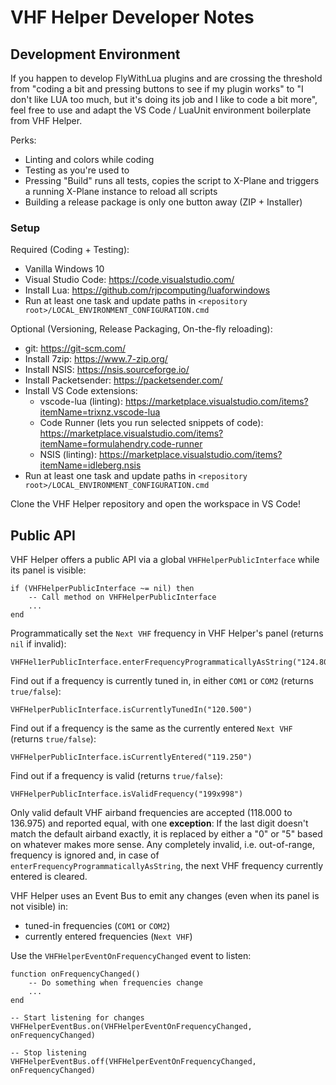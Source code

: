 # VHF Helper Developer Notes

## Development Environment
If you happen to develop FlyWithLua plugins and are crossing the threshold from "coding a bit and pressing buttons to see if my plugin works" to "I don't like LUA too much, but it's doing its job and I like to code a bit more", feel free to use and adapt the VS Code / LuaUnit environment boilerplate from VHF Helper.

Perks:
* Linting and colors while coding
* Testing as you're used to
* Pressing "Build" runs all tests, copies the script to X-Plane and triggers a running X-Plane instance to reload all scripts
* Building a release package is only one button away (ZIP + Installer)

### Setup
Required (Coding + Testing):
* Vanilla Windows 10
* Visual Studio Code: https://code.visualstudio.com/
* Install Lua: https://github.com/rjpcomputing/luaforwindows
* Run at least one task and update paths in `<repository root>/LOCAL_ENVIRONMENT_CONFIGURATION.cmd`

Optional (Versioning, Release Packaging, On-the-fly reloading):
* git: https://git-scm.com/
* Install 7zip: https://www.7-zip.org/
* Install NSIS: https://nsis.sourceforge.io/
* Install Packetsender: https://packetsender.com/
* Install VS Code extensions:
  * vscode-lua (linting): https://marketplace.visualstudio.com/items?itemName=trixnz.vscode-lua
  * Code Runner (lets you run selected snippets of code): https://marketplace.visualstudio.com/items?itemName=formulahendry.code-runner
  * NSIS (linting): https://marketplace.visualstudio.com/items?itemName=idleberg.nsis
* Run at least one task and update paths in `<repository root>/LOCAL_ENVIRONMENT_CONFIGURATION.cmd`

Clone the VHF Helper repository and open the workspace in VS Code!

## Public API
VHF Helper offers a public API via a global `VHFHelperPublicInterface` while its panel is visible:
```text
if (VHFHelperPublicInterface ~= nil) then
	-- Call method on VHFHelperPublicInterface
	...
end
```

Programmatically set the `Next VHF` frequency in VHF Helper's panel (returns `nil` if invalid):
```text
VHFHel1erPublicInterface.enterFrequencyProgrammaticallyAsString("124.800")
```

Find out if a frequency is currently tuned in, in either `COM1` or `COM2` (returns `true/false`):
```text
VHFHelperPublicInterface.isCurrentlyTunedIn("120.500")
```

Find out if a frequency is the same as the currently entered `Next VHF` (returns `true/false`):
```text
VHFHelperPublicInterface.isCurrentlyEntered("119.250")
```

Find out if a frequency is valid (returns `true/false`):
```text
VHFHelperPublicInterface.isValidFrequency("199x998")
```

Only valid default VHF airband frequencies are accepted (118.000 to 136.975) and reported equal, with one **exception**: If the last digit doesn't match the default airband exactly, it is replaced by either a "0" or "5" based on whatever makes more sense. Any completely invalid, i.e. out-of-range, frequency is ignored and, in case of `enterFrequencyProgrammaticallyAsString`, the next VHF frequency currently entered is cleared.

VHF Helper uses an Event Bus to emit any changes (even when its panel is not visible) in:
* tuned-in frequencies (`COM1` or `COM2`)
* currently entered frequencies (`Next VHF`)

Use the `VHFHelperEventOnFrequencyChanged` event to listen:
```text
function onFrequencyChanged()
	-- Do something when frequencies change
	...
end

-- Start listening for changes
VHFHelperEventBus.on(VHFHelperEventOnFrequencyChanged, onFrequencyChanged)

-- Stop listening
VHFHelperEventBus.off(VHFHelperEventOnFrequencyChanged, onFrequencyChanged)
```
